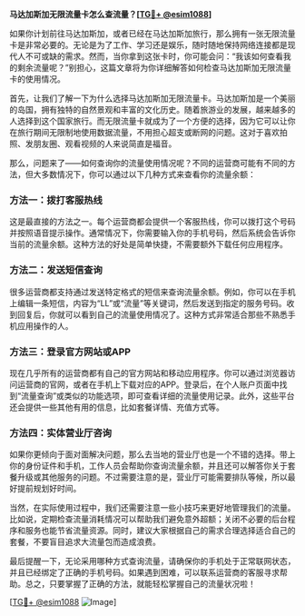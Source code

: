 **马达加斯加无限流量卡怎么查流量？[[TG💪+ @esim1088](https://t.me/s/esim1088)]**

如果你计划前往马达加斯加，或者已经在马达加斯加旅行，那么拥有一张无限流量卡是非常必要的。无论是为了工作、学习还是娱乐，随时随地保持网络连接都是现代人不可或缺的需求。然而，当你拿到这张卡时，你可能会问：“我该如何查看我的剩余流量呢？”别担心，这篇文章将为你详细解答如何检查马达加斯加无限流量卡的使用情况。

首先，让我们了解一下为什么选择马达加斯加无限流量卡。马达加斯加是一个美丽的岛国，拥有独特的自然景观和丰富的文化历史。随着旅游业的发展，越来越多的人选择到这个国家旅行。而无限流量卡就成为了一个方便的选择，因为它可以让你在旅行期间无限制地使用数据流量，不用担心超支或断网的问题。这对于喜欢拍照、发朋友圈、观看视频的人来说简直是福音。

那么，问题来了——如何查询你的流量使用情况呢？不同的运营商可能有不同的方法，但大多数情况下，你可以通过以下几种方式来查看你的流量余额：

### 方法一：拨打客服热线

这是最直接的方法之一。每个运营商都会提供一个客服热线，你可以拨打这个号码并按照语音提示操作。通常情况下，你需要输入你的手机号码，然后系统会告诉你当前的流量余额。这种方法的好处是简单快捷，不需要额外下载任何应用程序。

### 方法二：发送短信查询

很多运营商都支持通过发送特定格式的短信来查询流量余额。例如，你可以在手机上编辑一条短信，内容为“LL”或“流量”等关键词，然后发送到指定的服务号码。收到回复后，你就可以看到自己的流量使用情况了。这种方式非常适合那些不熟悉手机应用操作的人。

### 方法三：登录官方网站或APP

现在几乎所有的运营商都有自己的官方网站和移动应用程序。你可以通过浏览器访问运营商的官网，或者在手机上下载对应的APP。登录后，在个人账户页面中找到“流量查询”或类似的功能选项，即可查看详细的流量使用记录。此外，这些平台还会提供一些其他有用的信息，比如套餐详情、充值方式等。

### 方法四：实体营业厅咨询

如果你更倾向于面对面解决问题，那么去当地的营业厅也是一个不错的选择。带上你的身份证件和手机，工作人员会帮助你查询流量余额，并且还可以解答你关于套餐升级或其他服务的问题。不过需要注意的是，营业厅可能需要排队等候，所以最好提前规划好时间。

当然，在实际使用过程中，我们还需要注意一些小技巧来更好地管理我们的流量。比如说，定期检查流量消耗情况可以帮助我们避免意外超额；关闭不必要的后台程序和服务也能节省流量资源。同时，建议大家根据自己的需求合理选择适合自己的套餐，不要盲目追求大流量包而造成浪费。

最后提醒一下，无论采用哪种方式查询流量，请确保你的手机处于正常联网状态，并且已经绑定了正确的手机号码。如果遇到困难，可以联系运营商的客服寻求帮助。总之，只要掌握了正确的方法，就能轻松掌握自己的流量状况啦！

[[TG💪+ @esim1088](https://t.me/s/esim1088) ![Image](https://i.postimg.cc/4NQfJmqS/Snipaste-2025-05-13-00-14-12.png)]